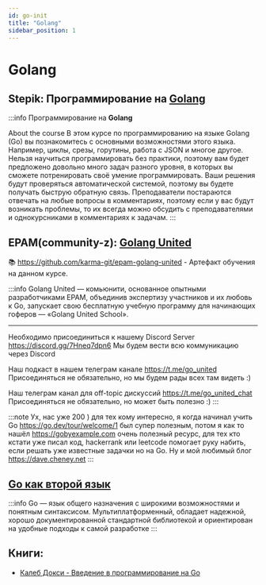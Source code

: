 ```yaml
---
id: go-init
title: "Golang"
sidebar_position: 1
---
```

# Golang

## Stepik: Программирование на [Golang](https://stepik.org/course/54403)
:::info
Программирование на **Golang**

About the course
В этом курсе по программированию на языке Golang (Go) вы познакомитесь с основными возможностями этого языка. Например, циклы, срезы, горутины, работа с JSON и многое другое. Нельзя научиться программировать без практики, поэтому вам будет предложено довольно много задач разного уровня, в которых вы сможете потренировать своё умение программировать. Ваши решения будут проверяться автоматической системой, поэтому вы будете получать быструю обратную связь. Преподаватели постараются отвечать на любые вопросы в комментариях, поэтому если у вас будут возникать проблемы, то их всегда можно обсудить с преподавателями и однокурсниками в комментариях к задачам.
:::

## EPAM(community-z): [Golang United](https://habr.com/ru/company/epam_systems/news/t/648023/)

:books: https://github.com/karma-git/epam-golang-united - Артефакт обучения на данном курсе.

:::info
Golang United — комьюнити, основанное опытными разработчиками EPAM, объединив экспертизу участников и их любовь к Go, запускает свою бесплатную учебную программу для начинающих гоферов — «Golang United School».

---

Необходимо присоединиться к нашему Discord Server https://discord.gg/7Hneq7dpn6
Мы будем вести всю коммуникацию через Discord

Наш подкаст в нашем телеграм канале https://t.me/go_united
Присоединяться не обязательно, но мы будем рады всех там видеть :)

Наш телеграм канал для off-topic дискуcсий https://t.me/go_united_chat
Присоединяться не обязательно, но может быть полезно :)
:::

:::note
Ух, нас уже 200 ) для тех кому интересно, я когда начинал учить Go https://go.dev/tour/welcome/1 был супер полезным, потом я как то нашёл https://gobyexample.com очень полезный ресурс, для тех кто кстати уже писал код, hackerrank или leetcode помогает руку набить, если решать уже известные задачки но на Go. Ну и мой любимый блог https://dave.cheney.net
:::

## [Go как второй язык](https://ru.code-basics.com/languages/go)

:::info
Go — язык общего назначения с широкими возможностями и понятным синтаксисом. Мультиплатформенный, обладает надежной, хорошо документированной стандартной библиотекой и ориентирован на удобные подходы к самой разработке
:::

## Книги:

- [Калеб Докси - Введение в программирование на Go](http://golang-book.ru/)
